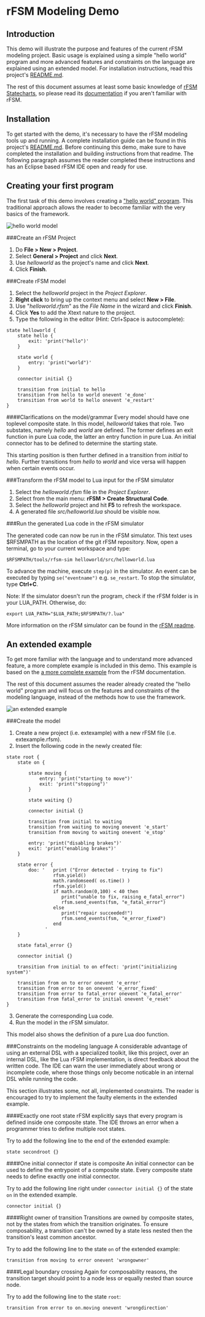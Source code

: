 rFSM Modeling Demo
===

Introduction
---

This demo will illustrate the purpose and features of the current rFSM modeling project. Basic usage is explained using a simple "hello world" program and more advanced features and constraints on the language are explained using an extended model. For installation instructions, read this project's [README.md](https://github.com/gijss/rfsm-modeling).

The rest of this document assumes at least some basic knowledge of [rFSM Statecharts](https://github.com/kmarkus/rFSM), so please read its [documentation](http://people.mech.kuleuven.be/~mklotzbucher/rfsm/README.html) if you aren't familiar with rFSM.

Installation
---

To get started with the demo, it's necessary to have the rFSM modeling tools up and running. A complete installation guide can be found in this project's [README.md](https://github.com/gijss/rfsm-modeling). Before continuing this demo, make sure to have completed the installation and building instructions from that readme. The following paragraph assumes the reader completed these instructions and has an Eclipse based rFSM IDE open and ready for use.

Creating your first program
---

The first task of this demo involves creating a ["hello world" program](http://people.mech.kuleuven.be/~mklotzbucher/rfsm/README.html#sec-3). This traditional approach allows the reader to become familiar with the very basics of the framework.

![hello world model](http://people.mech.kuleuven.be/~mklotzbucher/rfsm/example1.png)

###Create an rFSM Project
1. Do __File > New > Project__.
2. Select __General > Project__ and click __Next__.
3. Use _helloworld_ as the project's name and click __Next__.
4. Click __Finish__.

###Create rFSM model
1. Select the _helloworld_ project in the _Project Explorer_.
2. __Right click__ to bring up the context menu and select __New > File__.
3. Use "_helloworld.rfsm_" as the _File Name_ in the wizard and click __Finish__.
4. Click __Yes__ to add the Xtext nature to the project.
5. Type the following in the editor (Hint: Ctrl+Space is autocomplete):

```
state helloworld {
	state hello {
		exit: 'print("hello")'
	}
	
	state world {
		entry: 'print("world")'
	}
	
	connector initial {}
	
	transition from initial to hello
	transition from hello to world onevent 'e_done'
	transition from world to hello onevent 'e_restart'	
}
```

####Clarifications on the model/grammar
Every model should have one toplevel composite state. In this model, _helloworld_ takes that role. Two substates, namely _hello_ and _world_ are defined. The former defines an exit function in pure Lua code, the latter an entry function in pure Lua. An initial connector has to be defined to determine the starting state.

This starting position is then further defined in a transition from _initial_ to _hello_. Further transitions from _hello_ to _world_ and vice versa will happen when certain events occur.

###Transform the rFSM model to Lua input for the rFSM simulator
1. Select the _helloworld.rfsm_ file in the _Project Explorer_.
2. Select from the main menu: __rFSM > Create Structural Code__.
3. Select the _helloworld_ project and hit __F5__ to refresh the workspace.
4. A generated file _src/helloworld.lua_ should be visible now.

###Run the generated Lua code in the rFSM simulator

The generated code can now be run in the rFSM simulator. This text uses $RFSMPATH as the location of the git rFSM repository. Now, open a terminal, go to your current workspace and type:

```shell
$RFSMPATH/tools/rfsm-sim helloworld/src/helloworld.lua
```

To advance the machine, execute `step(p)` in the simulator. An event can be executed by typing `se("eventname")` e.g. `se_restart`. To stop the simulator, type __Ctrl+C__.

Note: If the simulator doesn't run the program, check if the rFSM folder is in your LUA_PATH. Otherwise, do:

```shell
export LUA_PATH="$LUA_PATH;$RFSMPATH/?.lua"
```

More information on the rFSM simulator can be found in the [rFSM readme](http://people.mech.kuleuven.be/~mklotzbucher/rfsm/README.html).

An extended example
---

To get more familiar with the language and to understand more advanced feature, a more complete example is included in this demo. This example is based on the [a more complete example](http://people.mech.kuleuven.be/~mklotzbucher/rfsm/README.html#sec-8-1) from the rFSM documentation.

The rest of this document assumes the reader already created the "hello world" program and will focus on the features and constraints of the modeling language, instead of the methods how to use the framework.

![an extended example](http://people.mech.kuleuven.be/~mklotzbucher/rfsm/example2.png)

###Create the model
1. Create a new project (i.e. extexample) with a new rFSM file (i.e. extexample.rfsm).
2. Insert the following code in the newly created file:

```
state root {
	state on {
		
		state moving {
			entry: 'print("starting to move")'
			exit: 'print("stopping")'
		}
		
		state waiting {}
		
		connector initial {}		
		
		transition from initial to waiting
		transition from waiting to moving onevent 'e_start'
		transition from moving to waiting onevent 'e_stop'
		
		entry: 'print("disabling brakes")'
		exit: 'print("enabling brakes")'     
	}
	
	state error {
		doo: '   print ("Error detected - trying to fix")
                 rfsm.yield()
                 math.randomseed( os.time() )
                 rfsm.yield()
                 if math.random(0,100) < 40 then
                    print("unable to fix, raising e_fatal_error")
                    rfsm.send_events(fsm, "e_fatal_error")
                 else
                    print("repair succeeded!")
                    rfsm.send_events(fsm, "e_error_fixed")
                 end
              '
	}
	
	state fatal_error {}
	
	connector initial {}
	
	transition from initial to on effect: 'print("initializing system")'	
	
	transition from on to error onevent 'e_error'
	transition from error to on onevent 'e_error_fixed'
	transition from error to fatal_error onevent 'e_fatal_error'
	transition from fatal_error to initial onevent 'e_reset' 
}
```

3. Generate the corresponding Lua code.
4. Run the model in the rFSM simulator.

This model also shows the definition of a pure Lua doo function.

###Constraints on the modeling language
A considerable advantage of using an external DSL with a specialized toolkit, like this project, over an internal DSL, like the Lua rFSM implementation, is direct feedback about the written code. The IDE can warn the user immediately about wrong or incomplete code, where those things only become noticable in an internal DSL while running the code.

This section illustrates some, not all, implemented constraints. The reader is encouraged to try to implement the faulty elements in the extended example.

####Exactly one root state
rFSM explicitly says that every program is defined inside one composite state. The IDE throws an error when a programmer tries to define multiple root states.

Try to add the following line to the end of the extended example:

```
state secondroot {}
```

####One initial connector if state is composite
An initial connector can be used to define the entrypoint of a composite state. Every composite state needs to define exactly one initial connector.

Try to add the following line right under `connector initial {}` of the state `on` in the extended example.

```
connector initial {}
```

####Right owner of transition
Transitions are owned by composite states, not by the states from which the transition originates. To ensure composability, a transition can't be owned by a state less nested then the transition's least common ancestor.

Try to add the following line to the state `on` of the extended example:

```
transition from moving to error onevent 'wrongowner'
```

####Legal boundary crossing
Again for composability reasons, the transition target should point to a node less or equally nested than source node.

Try to add the following line to the state `root`:

```
transition from error to on.moving onevent 'wrongdirection'
```


